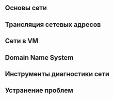 
## Основы сети















## Трансляция сетевых адресов















## Сети в VM















## Domain Name System















## Инструменты диагностики сети















## Устранение проблем
































